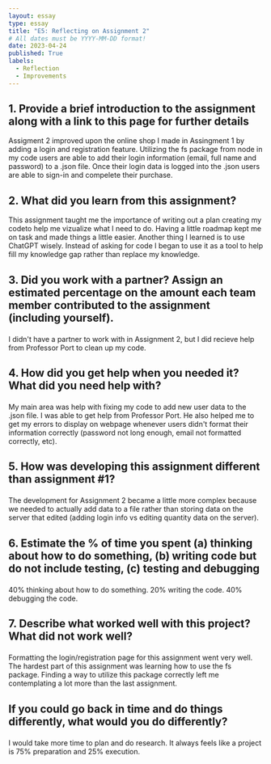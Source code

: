```yaml
---
layout: essay
type: essay
title: "E5: Reflecting on Assignment 2"
# All dates must be YYYY-MM-DD format!
date: 2023-04-24
published: True
labels:
  - Reflection
  - Improvements
---
```


<p><h2>1. Provide a brief introduction to the assignment along with a link to this page for further details</h2></p>

<p>Assigment 2 improved upon the online shop I made in Assingment 1 by adding a login and registration feature. Utilizing the fs package from node in my code users are able to add their login information (email, full name and password) to a .json file. Once their login data is logged into the .json users are able to sign-in and compelete their purchase.</p>

<p><h2>2. What did you learn from this assignment?</h2></p>

<p>This assignment taught me the importance of writing out a plan creating my codeto help me vizualize what I need to do. Having a little roadmap kept me on task and made things a little easier. Another thing I learned is to use ChatGPT wisely. Instead of asking for code I began to use it as a tool to help fill my knowledge gap rather than replace my knowledge.</p>

<p><h2>3. Did you work with a partner? Assign an estimated percentage on the amount each team member contributed to the assignment (including yourself).</p></h2>

<p>I didn't have a partner to work with in Assignment 2, but I did recieve help from Professor Port to clean up my code.<p>

<p><h2>4. How did you get help when you needed it? What did you need help with?</p></h2>

<p>My main area was help with fixing my code to add new user data to the .json file. I was able to get help from Professor Port. He also helped me to get my errors to display on webpage whenever users didn't format their information correctly (password not long enough, email not formatted correctly, etc).</p>

<p><h2>5. How was developing this assignment different than assignment #1?</p></h2>

<p>The development for Assignment 2 became a little more complex because we needed to actually add data to a file rather than storing data on the server that edited (adding login info vs editing quantity data on the server).</p>

<p><h2>6. Estimate the % of time you spent (a) thinking about how to do something, (b) writing code but do not include testing, (c) testing and debugging</p></h2>

<p>40% thinking about how to do something. 20% writing the code. 40% debugging the code.</p>

<p><h2>7. Describe what worked well with this project? What did not work well?</p></h2>

<p>Formatting the login/registration page for this assignment went very well. The hardest part of this assignment was learning how to use the fs package. Finding a way to utilize this package correctly left me contemplating a lot more than the last assignment.</p>

<p><h2>If you could go back in time and do things differently, what would you do differently?</p></h2>

<p>I would take more time to plan and do research. It always feels like a project is 75% preparation and 25% execution.</p>
